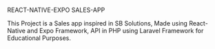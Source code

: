 REACT-NATIVE-EXPO SALES-APP

This Project is a Sales app inspired in SB Solutions, Made using React-Native and Expo Framework, API in PHP using Laravel Framework for Educational Purposes.
